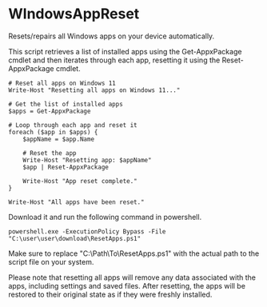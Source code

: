 # WIndowsAppReset
Resets/repairs all Windows apps on your device automatically. 

This script retrieves a list of installed apps using the Get-AppxPackage cmdlet and then iterates through each app, resetting it using the Reset-AppxPackage cmdlet.

```
# Reset all apps on Windows 11
Write-Host "Resetting all apps on Windows 11..."

# Get the list of installed apps
$apps = Get-AppxPackage

# Loop through each app and reset it
foreach ($app in $apps) {
    $appName = $app.Name

    # Reset the app
    Write-Host "Resetting app: $appName"
    $app | Reset-AppxPackage

    Write-Host "App reset complete."
}

Write-Host "All apps have been reset."
```

Download it and run the following command in powershell. 
```
powershell.exe -ExecutionPolicy Bypass -File "C:\user\user\download\ResetApps.ps1"
```
Make sure to replace "C:\Path\To\ResetApps.ps1" with the actual path to the script file on your system.

Please note that resetting all apps will remove any data associated with the apps, including settings and saved files. After resetting, the apps will be restored to their original state as if they were freshly installed.
